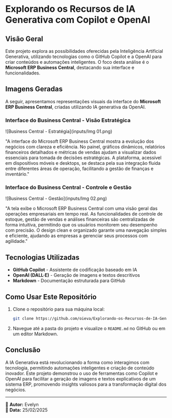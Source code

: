 # Explorando os Recursos de IA Generativa com Copilot e OpenAI

## Visão Geral
Este projeto explora as possibilidades oferecidas pela Inteligência Artificial Generativa, utilizando tecnologias como o GitHub Copilot e a OpenAI para criar conteúdos e automações inteligentes. O foco desta análise é o **Microsoft ERP Business Central**, destacando sua interface e funcionalidades.

## Imagens Geradas
A seguir, apresentamos representações visuais da interface do **Microsoft ERP Business Central**, criadas utilizando IA generativa da OpenAI.

### Interface do Business Central - Visão Estratégica
![Business Central - Estratégia](inputs/Img 01.png)

"A interface do Microsoft ERP Business Central mostra a evolução dos negócios com clareza e eficiência. No painel, gráficos dinâmicos, relatórios financeiros detalhados e métricas de vendas ajudam a visualizar dados essenciais para tomada de decisões estratégicas. A plataforma, acessível em dispositivos móveis e desktops, se destaca pela sua integração fluida entre diferentes áreas de operação, facilitando a gestão de finanças e inventário."

### Interface do Business Central - Controle e Gestão
![Business Central - Gestão](inputs/Img 02.png)

"A tela exibe o Microsoft ERP Business Central com uma visão geral das operações empresariais em tempo real. As funcionalidades de controle de estoque, gestão de vendas e análises financeiras são centralizadas de forma intuitiva, permitindo que os usuários monitorem seu desempenho com precisão. O design clean e organizado garante uma navegação simples e eficiente, ajudando as empresas a gerenciar seus processos com agilidade."

## Tecnologias Utilizadas
- **GitHub Copilot** - Assistente de codificação baseado em IA
- **OpenAI (DALL·E)** - Geração de imagens e textos descritivos
- **Markdown** - Documentação estruturada para GitHub

## Como Usar Este Repositório
1. Clone o repositório para sua máquina local:
   ```sh
   git clone https://github.com/oieva/Explorando-os-Recursos-de-IA-Generativa-com-Copilot-e-OpenAI.git
   ```
2. Navegue até a pasta do projeto e visualize o `README.md` no GitHub ou em um editor Markdown.

## Conclusão
A IA Generativa está revolucionando a forma como interagimos com tecnologia, permitindo automações inteligentes e criação de conteúdo inovador. Este projeto demonstrou o uso de ferramentas como Copilot e OpenAI para facilitar a geração de imagens e textos explicativos de um sistema ERP, promovendo insights valiosos para a transformação digital dos negócios.

---
📌 **Autor:** Evelyn  
📅 **Data:** 25/02/2025
